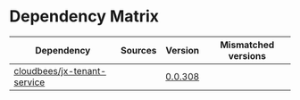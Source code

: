 # Dependency Matrix

Dependency | Sources | Version | Mismatched versions
---------- | ------- | ------- | -------------------
[cloudbees/jx-tenant-service](https://github.com/cloudbees/jx-tenant-service) |  | [0.0.308](https://github.com/cloudbees/jx-tenant-service/releases/tag/v0.0.308) | 
